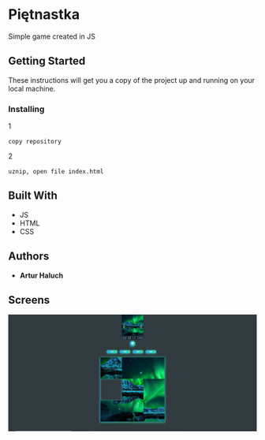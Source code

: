 # Piętnastka

Simple game created in JS

## Getting Started

These instructions will get you a copy of the project up and running on your local machine.

### Installing

1
```
copy repository
```
2
```
uznip, open file index.html
```

## Built With

* JS
* HTML
* CSS

## Authors

* **Artur Haluch** 

## Screens
![screenFromApp](./screenPietnastka.PNG)
